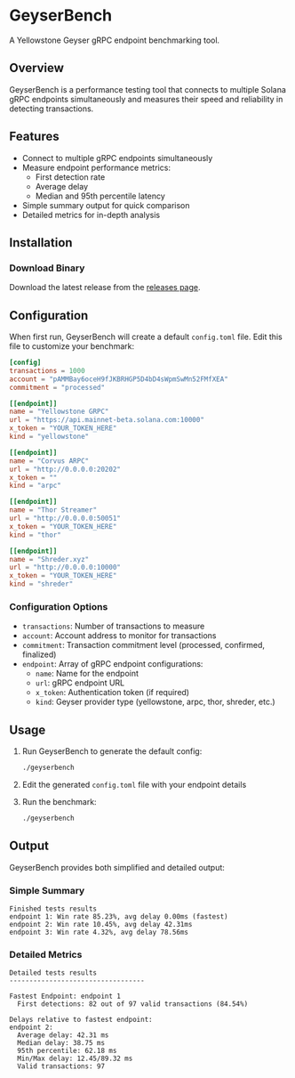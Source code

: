 # GeyserBench

A Yellowstone Geyser gRPC endpoint benchmarking tool.

## Overview

GeyserBench is a performance testing tool that connects to multiple Solana gRPC endpoints simultaneously and measures their speed and reliability in detecting transactions.

## Features

- Connect to multiple gRPC endpoints simultaneously
- Measure endpoint performance metrics:
    - First detection rate
    - Average delay
    - Median and 95th percentile latency
- Simple summary output for quick comparison
- Detailed metrics for in-depth analysis

## Installation

### Download Binary

Download the latest release from the [releases page](https://github.com/solstackapp/geyserbench/releases).

## Configuration

When first run, GeyserBench will create a default `config.toml` file. Edit this file to customize your benchmark:

```toml
[config]
transactions = 1000
account = "pAMMBay6oceH9fJKBRHGP5D4bD4sWpmSwMn52FMfXEA"
commitment = "processed"

[[endpoint]]
name = "Yellowstone GRPC"
url = "https://api.mainnet-beta.solana.com:10000"
x_token = "YOUR_TOKEN_HERE"
kind = "yellowstone"

[[endpoint]]
name = "Corvus ARPC"
url = "http://0.0.0.0:20202"
x_token = ""
kind = "arpc"

[[endpoint]]
name = "Thor Streamer"
url = "http://0.0.0.0:50051"
x_token = "YOUR_TOKEN_HERE"
kind = "thor"

[[endpoint]]
name = "Shreder.xyz"
url = "http://0.0.0.0:10000"
x_token = "YOUR_TOKEN_HERE"
kind = "shreder"
```

### Configuration Options

- `transactions`: Number of transactions to measure
- `account`: Account address to monitor for transactions
- `commitment`: Transaction commitment level (processed, confirmed, finalized)
- `endpoint`: Array of gRPC endpoint configurations:
    - `name`: Name for the endpoint
    - `url`: gRPC endpoint URL
    - `x_token`: Authentication token (if required)
    - `kind`: Geyser provider type (yellowstone, arpc, thor, shreder, etc.)

## Usage

1. Run GeyserBench to generate the default config:
   ```bash
   ./geyserbench
   ```

2. Edit the generated `config.toml` file with your endpoint details

3. Run the benchmark:
   ```bash
   ./geyserbench
   ```

## Output

GeyserBench provides both simplified and detailed output:

### Simple Summary
```
Finished tests results
endpoint 1: Win rate 85.23%, avg delay 0.00ms (fastest)
endpoint 2: Win rate 10.45%, avg delay 42.31ms
endpoint 3: Win rate 4.32%, avg delay 78.56ms
```

### Detailed Metrics
```
Detailed tests results
----------------------------------

Fastest Endpoint: endpoint 1
  First detections: 82 out of 97 valid transactions (84.54%)
  
Delays relative to fastest endpoint:
endpoint 2:
  Average delay: 42.31 ms
  Median delay: 38.75 ms
  95th percentile: 62.18 ms
  Min/Max delay: 12.45/89.32 ms
  Valid transactions: 97
```
